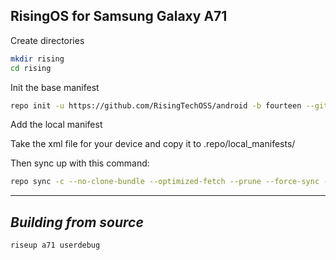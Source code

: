 RisingOS for Samsung Galaxy A71
------------------------------------

Create directories
```bash
mkdir rising
cd rising
```

Init the base manifest

```bash
repo init -u https://github.com/RisingTechOSS/android -b fourteen --git-lfs --depth=1
```
  
Add the local manifest

  Take the xml file for your device and copy it to .repo/local_manifests/

Then sync up with this command:
```bash
repo sync -c --no-clone-bundle --optimized-fetch --prune --force-sync -j$(nproc --all)
```
-------------
 
_Building from source_
---------------
```bash
riseup a71 userdebug
```
